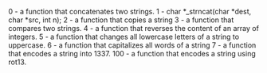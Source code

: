 0 -  a function that concatenates two strings.
1 - char *_strncat(char *dest, char *src, int n);
2 - a function that copies a string
3 - a function that compares two strings.
4 -  a function that reverses the content of an array of integers.
5 - a function that changes all lowercase letters of a string to uppercase.
6 -  a function that capitalizes all words of a string
7 - a function that encodes a string into 1337.
100 -  a function that encodes a string using rot13.
